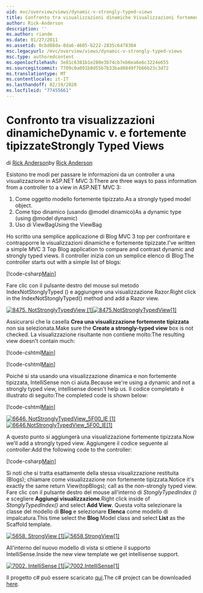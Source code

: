 ```yaml
---
uid: mvc/overview/views/dynamic-v-strongly-typed-views
title: Confronto tra visualizzazioni dinamiche Visualizzazioni fortemente tipizzate | Microsoft Docs
author: Rick-Anderson
description: ''
ms.author: riande
ms.date: 01/27/2011
ms.assetid: 0cbd88da-0da6-4605-b222-2835c6478304
msc.legacyurl: /mvc/overview/views/dynamic-v-strongly-typed-views
msc.type: authoredcontent
ms.openlocfilehash: 3e81c6381b1e280e3b74cb7eb6ea6e6c3224e655
ms.sourcegitcommit: 7709c0a091b8d55b7b33bad8849f7b66b23c3d72
ms.translationtype: MT
ms.contentlocale: it-IT
ms.lasthandoff: 02/19/2020
ms.locfileid: "77455661"
---
```

# <a name="dynamic-v-strongly-typed-views"></a><span data-ttu-id="86aca-103">Confronto tra visualizzazioni dinamiche</span><span class="sxs-lookup"><span data-stu-id="86aca-103">Dynamic v.</span></span> <span data-ttu-id="86aca-104">e fortemente tipizzate</span><span class="sxs-lookup"><span data-stu-id="86aca-104">Strongly Typed Views</span></span>

<span data-ttu-id="86aca-105">di [Rick Anderson](https://twitter.com/RickAndMSFT)</span><span class="sxs-lookup"><span data-stu-id="86aca-105">by [Rick Anderson](https://twitter.com/RickAndMSFT)</span></span>

<span data-ttu-id="86aca-106">Esistono tre modi per passare le informazioni da un controller a una visualizzazione in ASP.NET MVC 3:</span><span class="sxs-lookup"><span data-stu-id="86aca-106">There are three ways to pass information from a controller to a view in ASP.NET MVC 3:</span></span>

1. <span data-ttu-id="86aca-107">Come oggetto modello fortemente tipizzato.</span><span class="sxs-lookup"><span data-stu-id="86aca-107">As a strongly typed model object.</span></span>
2. <span data-ttu-id="86aca-108">Come tipo dinamico (usando @model dinamico)</span><span class="sxs-lookup"><span data-stu-id="86aca-108">As a dynamic type (using @model dynamic)</span></span>
3. <span data-ttu-id="86aca-109">Uso di ViewBag</span><span class="sxs-lookup"><span data-stu-id="86aca-109">Using the ViewBag</span></span>

<span data-ttu-id="86aca-110">Ho scritto una semplice applicazione di Blog MVC 3 top per confrontare e contrapporre le visualizzazioni dinamiche e fortemente tipizzate.</span><span class="sxs-lookup"><span data-stu-id="86aca-110">I've written a simple MVC 3 Top Blog application to compare and contrast dynamic and strongly typed views.</span></span> <span data-ttu-id="86aca-111">Il controller inizia con un semplice elenco di Blog:</span><span class="sxs-lookup"><span data-stu-id="86aca-111">The controller starts out with a simple list of blogs:</span></span>

[!code-csharp[Main](dynamic-v-strongly-typed-views/samples/sample1.cs)]

<span data-ttu-id="86aca-112">Fare clic con il pulsante destro del mouse sul metodo IndexNotStonglyTyped () e aggiungere una visualizzazione Razor.</span><span class="sxs-lookup"><span data-stu-id="86aca-112">Right click in the IndexNotStonglyTyped() method and add a Razor view.</span></span>

<span data-ttu-id="86aca-113">[![8475. NotStronglyTypedView [1]](dynamic-v-strongly-typed-views/_static/image2.png)](dynamic-v-strongly-typed-views/_static/image1.png)</span><span class="sxs-lookup"><span data-stu-id="86aca-113">[![8475.NotStronglyTypedView[1]](dynamic-v-strongly-typed-views/_static/image2.png)](dynamic-v-strongly-typed-views/_static/image1.png)</span></span>

<span data-ttu-id="86aca-114">Assicurarsi che la casella **Crea una visualizzazione fortemente tipizzata** non sia selezionata.</span><span class="sxs-lookup"><span data-stu-id="86aca-114">Make sure the **Create a strongly-typed view** box is not checked.</span></span> <span data-ttu-id="86aca-115">La visualizzazione risultante non contiene molto:</span><span class="sxs-lookup"><span data-stu-id="86aca-115">The resulting view doesn't contain much:</span></span>

[!code-cshtml[Main](dynamic-v-strongly-typed-views/samples/sample2.cshtml)]

[!code-cshtml[Main](dynamic-v-strongly-typed-views/samples/sample3.cshtml)]

<span data-ttu-id="86aca-116">Poiché si sta usando una visualizzazione dinamica e non fortemente tipizzata, IntelliSense non ci aiuta.</span><span class="sxs-lookup"><span data-stu-id="86aca-116">Because we're using a dynamic and not a strongly typed view, intellisense doesn't help us.</span></span> <span data-ttu-id="86aca-117">Il codice completato è illustrato di seguito:</span><span class="sxs-lookup"><span data-stu-id="86aca-117">The completed code is shown below:</span></span>

[!code-cshtml[Main](dynamic-v-strongly-typed-views/samples/sample4.cshtml)]

<span data-ttu-id="86aca-118">[![6646. NotStronglyTypedView_5F00_IE [1]](dynamic-v-strongly-typed-views/_static/image4.png)](dynamic-v-strongly-typed-views/_static/image3.png)</span><span class="sxs-lookup"><span data-stu-id="86aca-118">[![6646.NotStronglyTypedView_5F00_IE[1]](dynamic-v-strongly-typed-views/_static/image4.png)](dynamic-v-strongly-typed-views/_static/image3.png)</span></span>

<span data-ttu-id="86aca-119">A questo punto si aggiungerà una visualizzazione fortemente tipizzata.</span><span class="sxs-lookup"><span data-stu-id="86aca-119">Now we'll add a strongly typed view.</span></span> <span data-ttu-id="86aca-120">Aggiungere il codice seguente al controller:</span><span class="sxs-lookup"><span data-stu-id="86aca-120">Add the following code to the controller:</span></span>

[!code-csharp[Main](dynamic-v-strongly-typed-views/samples/sample5.cs)]

<span data-ttu-id="86aca-121">Si noti che si tratta esattamente della stessa visualizzazione restituita (Blogs); chiamare come visualizzazione non fortemente tipizzata.</span><span class="sxs-lookup"><span data-stu-id="86aca-121">Notice it's exactly the same return View(topBlogs); call as the non-strongly typed view.</span></span> <span data-ttu-id="86aca-122">Fare clic con il pulsante destro del mouse all'interno di *StonglyTypedIndex ()* e scegliere **Aggiungi visualizzazione**.</span><span class="sxs-lookup"><span data-stu-id="86aca-122">Right click inside of *StonglyTypedIndex()* and select **Add View**.</span></span> <span data-ttu-id="86aca-123">Questa volta selezionare la classe del modello di **Blog** e selezionare **Elenca** come modello di impalcatura.</span><span class="sxs-lookup"><span data-stu-id="86aca-123">This time select the **Blog** Model class and select **List** as the Scaffold template.</span></span>

<span data-ttu-id="86aca-124">[![5658. StrongView [1]](dynamic-v-strongly-typed-views/_static/image6.png)](dynamic-v-strongly-typed-views/_static/image5.png)</span><span class="sxs-lookup"><span data-stu-id="86aca-124">[![5658.StrongView[1]](dynamic-v-strongly-typed-views/_static/image6.png)](dynamic-v-strongly-typed-views/_static/image5.png)</span></span>

<span data-ttu-id="86aca-125">All'interno del nuovo modello di vista si ottiene il supporto IntelliSense.</span><span class="sxs-lookup"><span data-stu-id="86aca-125">Inside the new view template we get intellisense support.</span></span>

<span data-ttu-id="86aca-126">[![7002. IntelliSense [1]](dynamic-v-strongly-typed-views/_static/image8.png)](dynamic-v-strongly-typed-views/_static/image7.png)</span><span class="sxs-lookup"><span data-stu-id="86aca-126">[![7002.IntelliSense[1]](dynamic-v-strongly-typed-views/_static/image8.png)](dynamic-v-strongly-typed-views/_static/image7.png)</span></span>

<span data-ttu-id="86aca-127">Il progetto c# può essere scaricato [qui](https://blogs.msdn.com/cfs-file.ashx/__key/CommunityServer-Blogs-Components-WeblogFiles/00-00-01-11-73-SSMS/1817.Mvc3ViewDemo.zip).</span><span class="sxs-lookup"><span data-stu-id="86aca-127">The c# project can be downloaded [here](https://blogs.msdn.com/cfs-file.ashx/__key/CommunityServer-Blogs-Components-WeblogFiles/00-00-01-11-73-SSMS/1817.Mvc3ViewDemo.zip).</span></span>
